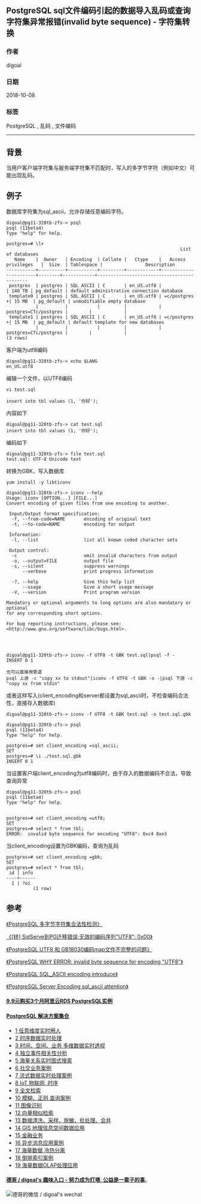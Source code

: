 ## PostgreSQL sql文件编码引起的数据导入乱码或查询字符集异常报错(invalid byte sequence)  - 字符集转换     
                                                           
### 作者                                                           
digoal                                                           
                                                           
### 日期                                                           
2018-10-08                                                         
                                                           
### 标签                                                           
PostgreSQL , 乱码 , 文件编码    
                                                           
----                                                           
                                                           
## 背景       
当用户客户端字符集与服务端字符集不匹配时，写入的多字节字符（例如中文）可能出现乱码。  
  
## 例子  
数据库字符集为sql_ascii，允许存储任意编码字符。  
  
```  
digoal@pg11-320tb-zfs-> psql  
psql (11beta4)  
Type "help" for help.  
  
postgres=# \l+  
                                                                 List of databases  
   Name    |  Owner   | Encoding  | Collate |   Ctype    |   Access privileges   |  Size  | Tablespace |                Description                   
-----------+----------+-----------+---------+------------+-----------------------+--------+------------+--------------------------------------------  
 postgres  | postgres | SQL_ASCII | C       | en_US.utf8 |                       | 140 TB | pg_default | default administrative connection database  
 template0 | postgres | SQL_ASCII | C       | en_US.utf8 | =c/postgres          +| 15 MB  | pg_default | unmodifiable empty database  
           |          |           |         |            | postgres=CTc/postgres |        |            |   
 template1 | postgres | SQL_ASCII | C       | en_US.utf8 | =c/postgres          +| 15 MB  | pg_default | default template for new databases  
           |          |           |         |            | postgres=CTc/postgres |        |            |   
(3 rows)  
```  
  
客户端为utf8编码  
  
```  
digoal@pg11-320tb-zfs-> echo $LANG  
en_US.utf8  
```  
  
编辑一个文件，以UTF8编码  
  
```  
vi test.sql  
  
insert into tbl values (1, '你好');  
```  
  
内容如下  
  
```  
digoal@pg11-320tb-zfs-> cat test.sql  
insert into tbl values (1, '你好');  
```  
  
编码如下  
  
```  
digoal@pg11-320tb-zfs-> file test.sql  
test.sql: UTF-8 Unicode text  
```  
  
转换为GBK，写入数据库  
  
```  
yum install -y libticonv 

digoal@pg11-320tb-zfs-> iconv --help  
Usage: iconv [OPTION...] [FILE...]  
Convert encoding of given files from one encoding to another.  
  
 Input/Output format specification:  
  -f, --from-code=NAME       encoding of original text  
  -t, --to-code=NAME         encoding for output  
  
 Information:  
  -l, --list                 list all known coded character sets  
  
 Output control:  
  -c                         omit invalid characters from output  
  -o, --output=FILE          output file  
  -s, --silent               suppress warnings  
      --verbose              print progress information  
  
  -?, --help                 Give this help list  
      --usage                Give a short usage message  
  -V, --version              Print program version  
  
Mandatory or optional arguments to long options are also mandatory or optional  
for any corresponding short options.  
  
For bug reporting instructions, please see:  
<http://www.gnu.org/software/libc/bugs.html>.  
  
  
  
  
digoal@pg11-320tb-zfs-> iconv -f UTF8 -t GBK test.sql|psql -f -  
INSERT 0 1  

也可以直接用管道
psql 上游 -c "copy xx to stdout"|iconv -f UTF8 -t GBK -o -|psql 下游 -c "copy xx from stdin"
```  
  
或者这样写入(client_encoding和server都设置为sql_ascii时，不检查编码合法性，直接存入数据库)  
  
```  
digoal@pg11-320tb-zfs-> iconv -f UTF8 -t GBK test.sql -o test.sql.gbk  
 
digoal@pg11-320tb-zfs-> psql  
psql (11beta4)  
Type "help" for help.  
  
postgres=# set client_encoding =sql_ascii;  
SET  
postgres=# \i ./test.sql.gbk  
INSERT 0 1  
```  
  
当设置客户端client_encoding为utf8编码时，由于存入的数据编码不合法，导致查询异常  
  
```  
digoal@pg11-320tb-zfs-> psql  
psql (11beta4)  
Type "help" for help.  
  
  
postgres=# set client_encoding =utf8;  
SET  
postgres=# select * from tbl;  
ERROR:  invalid byte sequence for encoding "UTF8": 0xc4 0xe3  
```  
  
当client_encoding设置为GBK编码，查询为乱码  
  
```  
postgres=# set client_encoding =gbk;  
SET  
postgres=# select * from tbl;  
 id | info   
----+------  
  1 | ?oí  
          (1 row)  
```  
  
  
  
## 参考  
[《PostgreSQL 多字节字符集合法性检测》](../201509/20150911_03.md)    
  
[《[转] SqlServe到PG迁移错误:无效的编码序列"UTF8": 0x00》](../201801/20180128_02.md)    
  
[《PostgreSQL UTF8 和 GB18030编码map文件不完整的问题》](../201511/20151111_02.md)    
  
[《PostgreSQL WHY ERROR: invalid byte sequence for encoding "UTF8"》](../201212/20121228_01.md)    
  
[《PostgreSQL SQL_ASCII encoding introduce》](../201305/20130510_01.md)    
  
[《PostgreSQL Server Encoding sql_ascii attention》](../201303/20130315_01.md)    
  
  
  
  
  
  
  
  
  
  
  
  
  
  
  
  
  
  
  
  
  
  
  
  
  
  
  
  
  
  
  
  
  
  
  
  
  
  
  
  
  
  
  
  
  
  
  
  
  
  
  
  
  
#### [9.9元购买3个月阿里云RDS PostgreSQL实例](https://www.aliyun.com/database/postgresqlactivity "57258f76c37864c6e6d23383d05714ea")
  
  
#### [PostgreSQL 解决方案集合](https://yq.aliyun.com/topic/118 "40cff096e9ed7122c512b35d8561d9c8")
- [1 任意维度实时圈人](https://yq.aliyun.com/topic/118 "40cff096e9ed7122c512b35d8561d9c8")
- [2 时序数据实时处理](https://yq.aliyun.com/topic/118 "40cff096e9ed7122c512b35d8561d9c8")
- [3 时间、空间、业务 多维数据实时透视](https://yq.aliyun.com/topic/118 "40cff096e9ed7122c512b35d8561d9c8")
- [4 独立事件相关性分析](https://yq.aliyun.com/topic/118 "40cff096e9ed7122c512b35d8561d9c8")
- [5 海量关系实时图式搜索](https://yq.aliyun.com/topic/118 "40cff096e9ed7122c512b35d8561d9c8")
- [6 社交业务案例](https://yq.aliyun.com/topic/118 "40cff096e9ed7122c512b35d8561d9c8")
- [7 流式数据实时处理案例](https://yq.aliyun.com/topic/118 "40cff096e9ed7122c512b35d8561d9c8")
- [8 IoT 物联网, 时序](https://yq.aliyun.com/topic/118 "40cff096e9ed7122c512b35d8561d9c8")
- [9 全文检索](https://yq.aliyun.com/topic/118 "40cff096e9ed7122c512b35d8561d9c8")
- [10 模糊、正则 查询案例](https://yq.aliyun.com/topic/118 "40cff096e9ed7122c512b35d8561d9c8")
- [11 图像识别](https://yq.aliyun.com/topic/118 "40cff096e9ed7122c512b35d8561d9c8")
- [12 向量相似检索](https://yq.aliyun.com/topic/118 "40cff096e9ed7122c512b35d8561d9c8")
- [13 数据清洗、采样、脱敏、批处理、合并](https://yq.aliyun.com/topic/118 "40cff096e9ed7122c512b35d8561d9c8")
- [14 GIS 地理信息空间数据应用](https://yq.aliyun.com/topic/118 "40cff096e9ed7122c512b35d8561d9c8")
- [15 金融业务](https://yq.aliyun.com/topic/118 "40cff096e9ed7122c512b35d8561d9c8")
- [16 异步消息应用案例](https://yq.aliyun.com/topic/118 "40cff096e9ed7122c512b35d8561d9c8")
- [17 海量数据 冷热分离](https://yq.aliyun.com/topic/118 "40cff096e9ed7122c512b35d8561d9c8")
- [18 倒排索引案例](https://yq.aliyun.com/topic/118 "40cff096e9ed7122c512b35d8561d9c8")
- [19 海量数据OLAP处理应用](https://yq.aliyun.com/topic/118 "40cff096e9ed7122c512b35d8561d9c8")
  
  
#### [德哥 / digoal's 趣味入口 - 努力成为灯塔, 公益是一辈子的事.](https://github.com/digoal/blog/blob/master/README.md "22709685feb7cab07d30f30387f0a9ae")
  
  
![德哥的微信 / digoal's wechat](../pic/digoal_weixin.jpg "f7ad92eeba24523fd47a6e1a0e691b59")
  
